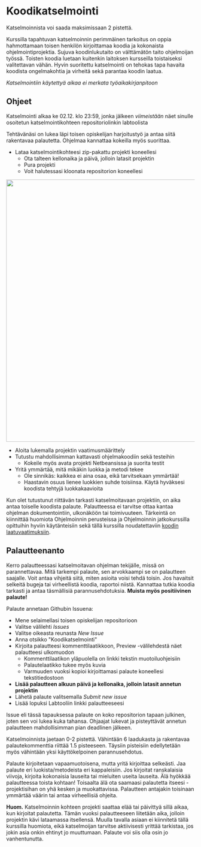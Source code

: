 # Koodikatselmointi

Katselmoinnista voi saada maksimissaan 2 pistettä.

Kurssilla tapahtuvan katselmoinnin perimmäinen tarkoitus on oppia hahmottamaan toisen henkilön kirjoittamaa koodia ja kokonaista ohjelmointiprojektia. Sujuva koodinlukutaito on välttämätön taito ohjelmoijan työssä. Toisten koodia luetaan kuitenkin laitoksen kursseilla toistaiseksi valitettavan vähän. Hyvin suoritettu katselmointi on tehokas tapa havaita koodista ongelmakohtia ja virheitä sekä parantaa koodin laatua.

_Katselmointiin käytettyä aikaa ei merkata työaikakirjanpitoon_

## Ohjeet

Katselmointi alkaa ke 02.12. klo 23:59, jonka jälkeen _viimeistään_ näet sinulle osoitetun katselmointikohteen repositoriolinkin labtoolista

Tehtävänäsi on lukea läpi toisen opiskelijan harjoitustyö ja antaa siitä rakentavaa palautetta. Ohjelmaa kannattaa kokeilla myös suorittaa.

- Lataa katselmointikohteesi zip-pakattu projekti koneellesi
  - Ota talteen kellonaika ja päivä, jolloin latasit projektin
  - Pura projekti
  - Voit halutessasi kloonata repositorion koneellesi

<img src="https://raw.githubusercontent.com/mluukkai/ohjelmistotekniikka-syksy-2020/main/web/images/review1.png" width="700">

- Aloita lukemalla projektin vaatimusmäärittely
- Tutustu mahdollisimman kattavasti ohjelmakoodiin sekä testeihin
  - Kokeile myös avata projekti Netbeansissa ja suorita testit
- Yritä ymmärtää, mitä mikäkin luokka ja metodi tekee
  - Ole sinnikäs: kaikkea ei aina osaa, eikä tarvitsekaan ymmärtää!
  - Haastavin osuus lienee luokkien suhde toisiinsa. Käytä hyväksesi koodista tehtyjä luokkakaavioita

Kun olet tutustunut riittävän tarkasti katselmoitavaan projektiin, on aika antaa toiselle koodista palaute. Palautteessa ei tarvitse ottaa kantaa ohjelman dokumentointiin, ulkonäköön tai toimivuuteen. Tärkeintä on kiinnittää huomiota Ohjelmoinnin perusteissa ja Ohjelmoinnin jatkokurssilla opittuihin hyviin käytänteisiin sekä tällä kurssilla noudatettaviin [koodin laatuvaatimuksiin](https://github.com/ohjelmistotekniikka-hy/syksy-2020/blob/main/web/koodin_laatuvaatimukset.md).

## Palautteenanto

Kerro palautteessasi katselmoitavan ohjelman tekijälle, missä on parannettavaa. Mitä tarkempi palaute, sen arvokkaampi se on palautteen saajalle. Voit antaa vihjeitä siitä, miten asioita voisi tehdä toisin. Jos havaitsit selkeitä bugeja tai virheellistä koodia, raportoi niistä. Kannattaa tutkia koodia tarkasti ja antaa täsmällisiä parannusehdotuksia. **Muista myös positiivinen palaute!**

Palaute annetaan Githubin Issuena:

- Mene selaimellasi toisen opiskelijan repositorioon
- Valitse välilehti _Issues_
- Valitse oikeasta reunasta _New Issue_
- Anna otsikko "Koodikatselmointi"
- Kirjoita palautteesi kommenttilaatikkoon, Preview -välilehdestä näet palautteesi ulkomuodon
  - Kommenttilaatikon yläpuolella on linkki tekstin muotoiluohjeisiin
  - Palautelaatikko tukee myös kuvia
  - Varmuuden vuoksi kopioi kirjoittamasi palaute koneellesi tekstitiedostoon
- **Lisää palautteen alkuun päivä ja kellonaika, jolloin latasit annetun projektin**
- Lähetä palaute valitsemalla _Submit new issue_
- Lisää lopuksi Labtooliin linkki palautteeseesi

Issue eli tässä tapauksessa palaute on koko repositorion tapaan julkinen, joten sen voi lukea kuka tahansa. Ohjaajat lukevat ja pisteyttävät annetun palautteen mahdollisimman pian deadlinen jälkeen.

Katselmoinnista jaetaan 0-2 pistettä. Vähintään 6 laadukasta ja rakentavaa palautekommenttia riittää 1.5 pisteeseen. Täysiin pisteisiin edellytetään myös vähintään yksi käyttökelpoinen parannusehdotus.

Palaute kirjoitetaan vapaamuotoisena, mutta yritä kirjoittaa selkeästi. Jaa palaute eri luokista/metodeista eri kappaleisiin. Jos kirjoitat ranskalaisia viivoja, kirjoita kokonaisia lauseita tai mieluiten useita lauseita. Älä hyökkää palautteessa toista kohtaan! Toisaalta älä ota saamaasi palautetta itseesi - projektisihan on yhä kesken ja muokattavissa. Palautteen antajakin toisinaan ymmärtää väärin tai antaa virheellisiä ohjeita.

**Huom.** Katselmoinnin kohteen projekti saattaa elää tai päivittyä sillä aikaa, kun kirjoitat palautetta. Tämän vuoksi palautteeseen liitetään aika, jolloin projektin kävi lataamassa itsellensä. Muulla tavalla asiaan ei kiinnitetä tällä kurssilla huomiota, eikä katselmoijan tarvitse aktiivisesti yrittää tarkistaa, jos jokin asia onkin ehtinyt jo muuttumaan. Palaute voi siis olla osin jo vanhentunutta.
